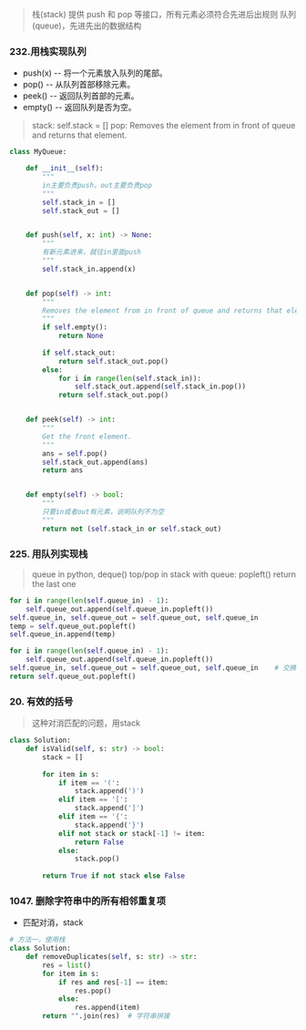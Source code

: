 > 栈(stack) 提供 push 和 pop 等接口，所有元素必须符合先进后出规则
> 队列(queue)，先进先出的数据结构

### 232.用栈实现队列
- push(x) -- 将一个元素放入队列的尾部。
- pop() -- 从队列首部移除元素。
- peek() -- 返回队列首部的元素。
- empty() -- 返回队列是否为空。
> stack: self.stack = []
> pop: Removes the element from in front of queue and returns that element.

```python
class MyQueue:

    def __init__(self):
        """
        in主要负责push，out主要负责pop
        """
        self.stack_in = []
        self.stack_out = []


    def push(self, x: int) -> None:
        """
        有新元素进来，就往in里面push
        """
        self.stack_in.append(x)


    def pop(self) -> int:
        """
        Removes the element from in front of queue and returns that element.
        """
        if self.empty():
            return None
        
        if self.stack_out:
            return self.stack_out.pop()
        else:
            for i in range(len(self.stack_in)):
                self.stack_out.append(self.stack_in.pop())
            return self.stack_out.pop()


    def peek(self) -> int:
        """
        Get the front element.
        """
        ans = self.pop()
        self.stack_out.append(ans)
        return ans


    def empty(self) -> bool:
        """
        只要in或者out有元素，说明队列不为空
        """
        return not (self.stack_in or self.stack_out)
```


### 225. 用队列实现栈 
> queue in python, deque()
> top/pop in stack with queue: popleft() return the last one
```python
for i in range(len(self.queue_in) - 1):
    self.queue_out.append(self.queue_in.popleft())
self.queue_in, self.queue_out = self.queue_out, self.queue_in 
temp = self.queue_out.popleft()   
self.queue_in.append(temp)
```
```python
for i in range(len(self.queue_in) - 1):
    self.queue_out.append(self.queue_in.popleft())
self.queue_in, self.queue_out = self.queue_out, self.queue_in    # 交换in和out，这也是为啥in只用来存
return self.queue_out.popleft()
```


### 20. 有效的括号
> 这种对消匹配的问题，用stack
```python
class Solution:
    def isValid(self, s: str) -> bool:
        stack = []
        
        for item in s:
            if item == '(':
                stack.append(')')
            elif item == '[':
                stack.append(']')
            elif item == '{':
                stack.append('}')
            elif not stack or stack[-1] != item:
                return False
            else:
                stack.pop()
        
        return True if not stack else False
```


### 1047. 删除字符串中的所有相邻重复项 
- 匹配对消，stack

```python
# 方法一，使用栈
class Solution:
    def removeDuplicates(self, s: str) -> str:
        res = list()
        for item in s:
            if res and res[-1] == item:
                res.pop()
            else:
                res.append(item)
        return "".join(res)  # 字符串拼接
```